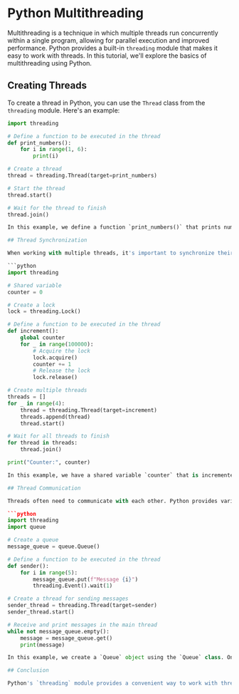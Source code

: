 # Python Multithreading

Multithreading is a technique in which multiple threads run concurrently within a single program, allowing for parallel execution and improved performance. Python provides a built-in `threading` module that makes it easy to work with threads. In this tutorial, we'll explore the basics of multithreading using Python.

## Creating Threads

To create a thread in Python, you can use the `Thread` class from the `threading` module. Here's an example:

```python
import threading

# Define a function to be executed in the thread
def print_numbers():
    for i in range(1, 6):
        print(i)

# Create a thread
thread = threading.Thread(target=print_numbers)

# Start the thread
thread.start()

# Wait for the thread to finish
thread.join()

In this example, we define a function `print_numbers()` that prints numbers from 1 to 5. We create a `Thread` object and pass the function to be executed as the `target` parameter. We start the thread using the `start()` method and wait for it to finish using the `join()` method.

## Thread Synchronization

When working with multiple threads, it's important to synchronize their execution to prevent race conditions and ensure data integrity. Python provides various synchronization primitives, such as locks, semaphores, and condition variables. Here's an example using a lock:

```python
import threading

# Shared variable
counter = 0

# Create a lock
lock = threading.Lock()

# Define a function to be executed in the thread
def increment():
    global counter
    for _ in range(100000):
        # Acquire the lock
        lock.acquire()
        counter += 1
        # Release the lock
        lock.release()

# Create multiple threads
threads = []
for _ in range(4):
    thread = threading.Thread(target=increment)
    threads.append(thread)
    thread.start()

# Wait for all threads to finish
for thread in threads:
    thread.join()

print("Counter:", counter)

In this example, we have a shared variable `counter` that is incremented by multiple threads. We create a `Lock` object using the `Lock` class and acquire/release the lock using the `acquire()` and `release()` methods, respectively. This ensures that only one thread can modify the counter at a time, preventing data corruption.

## Thread Communication

Threads often need to communicate with each other. Python provides various mechanisms for thread communication, such as queues and events. Here's an example using a queue:

```python
import threading
import queue

# Create a queue
message_queue = queue.Queue()

# Define a function to be executed in the thread
def sender():
    for i in range(5):
        message_queue.put(f"Message {i}")
        threading.Event().wait(1)

# Create a thread for sending messages
sender_thread = threading.Thread(target=sender)
sender_thread.start()

# Receive and print messages in the main thread
while not message_queue.empty():
    message = message_queue.get()
    print(message)

In this example, we create a `Queue` object using the `Queue` class. One thread (`sender()`) puts messages into the queue using the `put()` method, while the main thread retrieves and prints messages using the `get()` method. This allows for communication between the threads through a shared queue.

## Conclusion

Python's `threading` module provides a convenient way to work with threads and implement multithreaded applications. Whether you're performing parallel processing, synchronization, or inter-thread communication, threading in Python can help you achieve efficient and concurrent
